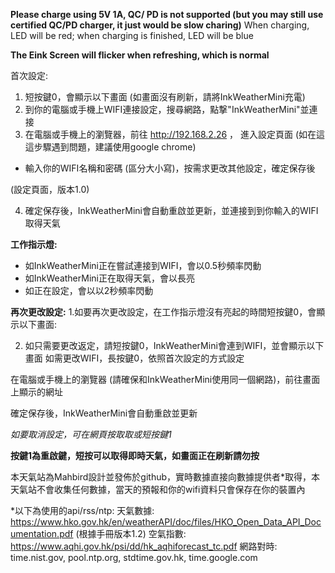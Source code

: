 **Please charge using 5V 1A, QC/ PD is not supported (but you may still use certified QC/PD charger, it just would be slow charing)**
When charging, LED will be red; when charging is finished, LED will be blue

**The Eink Screen will flicker when refreshing, which is normal**


首次設定:

1. 短按鍵0，會顯示以下畫面 (如畫面沒有刷新，請將InkWeatherMini充電)
2. 到你的電腦或手機上WIFI連接設定，搜尋網路，點撃"InkWeatherMini"並連接
3. 在電腦或手機上的瀏覽器，前往 http://192.168.2.26 ， 進入設定頁面 (如在這這步驟遇到問題，建議使用google chrome)
- 輸入你的WIFI名稱和密碼 (區分大小寫)，按需求更改其他設定，確定保存後



(設定頁面，版本1.0)

4. 確定保存後，InkWeatherMini會自動重啟並更新，並連接到到你輸入的WIFI取得天氣


**工作指示燈:**
- 如InkWeatherMini正在嘗試連接到WIFI，會以0.5秒頻率閃動
- 如InkWeatherMini正在取得天氣，會以長亮
- 如正在設定，會以以2秒頻率閃動


**再次更改設定:**
1.如要再次更改設定，在工作指示燈沒有亮起的時間短按鍵0，會顯示以下畫面:

2. 如只需要更改返定，請短按鍵0，InkWeatherMini會連到WIFI，並會顯示以下畫面
如需更改WIFI，長按鍵0，依照首次設定的方式設定


在電腦或手機上的瀏覽器 (請確保和InkWeatherMini使用同一個網路)，前往畫面上顯示的網址

確定保存後，InkWeatherMini會自動重啟並更新


*如要取消設定，可在網頁按取取或短按鍵1*


**按鍵1為重啟鍵，短按可以取得即時天氣，如畫面正在刷新請勿按**


本天氣站為Mahbird設計並發佈於github，實時數據直接向數據提供者*取得，本天氣站不會收集任何數據，當天的預報和你的wifi資料只會保存在你的裝置內



*以下為使用的api/rss/ntp:
天氣數據: https://www.hko.gov.hk/en/weatherAPI/doc/files/HKO_Open_Data_API_Documentation.pdf (根據手冊版本1.2)
空氣指數: https://www.aqhi.gov.hk/psi/dd/hk_aqhiforecast_tc.pdf
網路對時: time.nist.gov, pool.ntp.org, stdtime.gov.hk, time.google.com